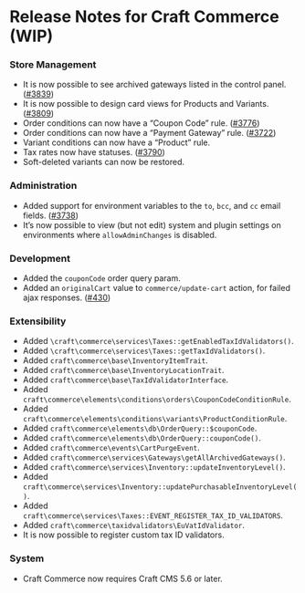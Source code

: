 # Release Notes for Craft Commerce (WIP)

### Store Management
- It is now possible to see archived gateways listed in the control panel. ([#3839](https://github.com/craftcms/commerce/issues/3839))
- It is now possible to design card views for Products and Variants. ([#3809](https://github.com/craftcms/commerce/pull/3809))
- Order conditions can now have a “Coupon Code” rule. ([#3776](https://github.com/craftcms/commerce/discussions/3776))
- Order conditions can now have a “Payment Gateway” rule. ([#3722](https://github.com/craftcms/commerce/discussions/3722))
- Variant conditions can now have a “Product” rule.
- Tax rates now have statuses. ([#3790](https://github.com/craftcms/commerce/discussions/3790))
- Soft-deleted variants can now be restored.

### Administration
- Added support for environment variables to the `to`, `bcc`, and `cc` email fields. ([#3738](https://github.com/craftcms/commerce/issues/3738))
- It’s now possible to view (but not edit) system and plugin settings on environments where `allowAdminChanges` is disabled. 

### Development
- Added the `couponCode` order query param.
- Added an `originalCart` value to `commerce/update-cart` action, for failed ajax responses. ([#430](https://github.com/craftcms/commerce/issues/430))

### Extensibility
- Added `\craft\commerce\services\Taxes::getEnabledTaxIdValidators()`.
- Added `\craft\commerce\services\Taxes::getTaxIdValidators()`.
- Added `craft\commerce\base\InventoryItemTrait`.
- Added `craft\commerce\base\InventoryLocationTrait`.
- Added `craft\commerce\base\TaxIdValidatorInterface`.
- Added `craft\commerce\elements\conditions\orders\CouponCodeConditionRule`.
- Added `craft\commerce\elements\conditions\variants\ProductConditionRule`.
- Added `craft\commerce\elements\db\OrderQuery::$couponCode`.
- Added `craft\commerce\elements\db\OrderQuery::couponCode()`.
- Added `craft\commerce\events\CartPurgeEvent`.
- Added `craft\commerce\services\Gateways\getAllArchivedGateways()`.
- Added `craft\commerce\services\Inventory::updateInventoryLevel()`.
- Added `craft\commerce\services\Inventory::updatePurchasableInventoryLevel()`.
- Added `craft\commerce\services\Taxes::EVENT_REGISTER_TAX_ID_VALIDATORS`.
- Added `craft\commerce\taxidvalidators\EuVatIdValidator`.
- It is now possible to register custom tax ID validators.

### System
- Craft Commerce now requires Craft CMS 5.6 or later.
